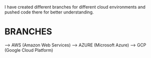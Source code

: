 I have created different branches for different cloud environments and pushed code there for better understanding.

# BRANCHES
--> AWS (Amazon Web Services)
--> AZURE (Microsoft Azure)
--> GCP (Google Cloud Platform)
